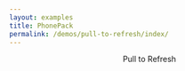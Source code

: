 ```yaml
---
layout: examples
title: PhonePack
permalink: /demos/pull-to-refresh/index/
---
```


<header class="header header--shadow text-black">
      <div class="header__title">Pull to Refresh</div>
</header>
    
<section class="content has-header">
        <ul class="list">
        </ul>
</section>
    
<script>
        
        var list = document.querySelector('.list');
        for(var i = 0; i < 50; i++) {
            var listItem = document.createElement('li');
            listItem.className = 'list__item';
            listItem.innerHTML = i.toString();
            list.appendChild(listItem);
        }
        
        var pullToRefresh = new phonepack.PullToRefresh(document.querySelector('.content'), { type: 'snake' }, function(){
            setTimeout(function(){
                var listItem = document.createElement('li');
                listItem.className = 'list__item';
                listItem.innerHTML = i++;
                list.appendChild(listItem);
                pullToRefresh.hide();
            }, 1000);
        });
        
</script> 

      